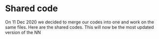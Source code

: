 # Shared code

On 11 Dec 2020 we decided to merge our codes into one and work on the same files. Here are the shared codes.
This will now be the most updated version of the NN
